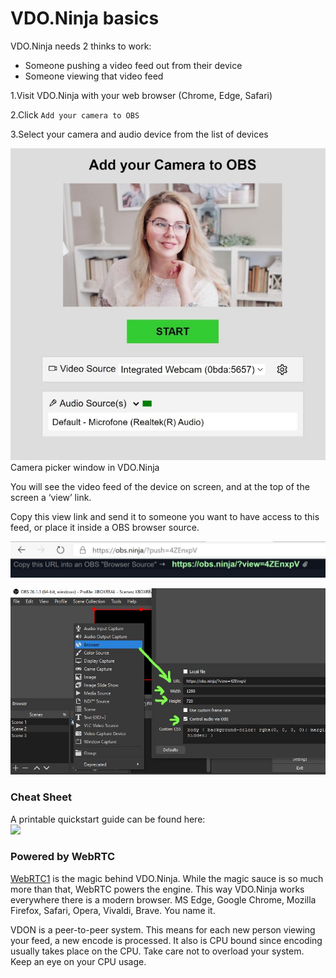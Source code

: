 # VDO.Ninja basics

VDO.Ninja needs 2 thinks to work:

* Someone pushing a video feed out from their device
* Someone viewing that video feed

1.Visit VDO.Ninja with your web browser (Chrome, Edge, Safari)

2.Click `Add your camera to OBS`

3.Select your camera and audio device from the list of devices

![](<../../.gitbook/assets/camera picker>)Camera picker window in VDO.Ninja

You will see the video feed of the device on screen, and at the top of the screen a ‘view’ link.

Copy this view link and send it to someone you want to have access to this feed, or place it inside a OBS browser source.

![](<../../.gitbook/assets/view link>)

![](../../.gitbook/assets/obs)

### Cheat Sheet

A printable quickstart guide can be found here:\
![](https://github.com/steveseguin/vdoninja/raw/quickstart/basicconcepts/OBSN\_basic\_concepts.jpg)

### Powered by WebRTC

[WebRTC](https://webrtc.org/)[1](broken-reference) is the magic behind VDO.Ninja. While the magic sauce is so much more than that, WebRTC powers the engine. This way VDO.Ninja works everywhere there is a modern browser. MS Edge, Google Chrome, Mozilla Firefox, Safari, Opera, Vivaldi, Brave. You name it.

VDON is a peer-to-peer system. This means for each new person viewing your feed, a new encode is processed. It also is CPU bound since encoding usually takes place on the CPU. Take care not to overload your system. Keep an eye on your CPU usage.
